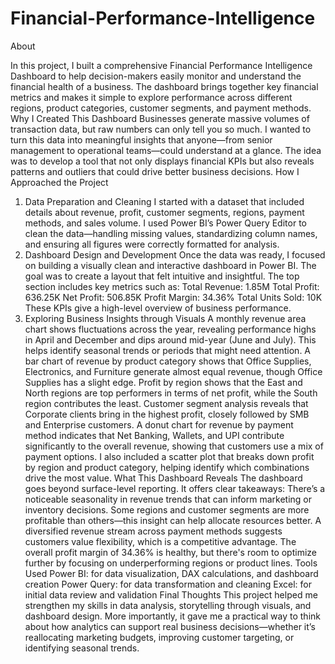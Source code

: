 # Financial-Performance-Intelligence

About

In this project, I built a comprehensive Financial Performance Intelligence Dashboard to help decision-makers easily monitor and understand the financial health of a business. The dashboard brings together key financial metrics and makes it simple to explore performance across different regions, product categories, customer segments, and payment methods.
Why I Created This Dashboard
Businesses generate massive volumes of transaction data, but raw numbers can only tell you so much. I wanted to turn this data into meaningful insights that anyone—from senior management to operational teams—could understand at a glance. The idea was to develop a tool that not only displays financial KPIs but also reveals patterns and outliers that could drive better business decisions.
How I Approached the Project
1. Data Preparation and Cleaning
I started with a dataset that included details about revenue, profit, customer segments, regions, payment methods, and sales volume. I used Power BI’s Power Query Editor to clean the data—handling missing values, standardizing column names, and ensuring all figures were correctly formatted for analysis.
2. Dashboard Design and Development
Once the data was ready, I focused on building a visually clean and interactive dashboard in Power BI. The goal was to create a layout that felt intuitive and insightful. The top section includes key metrics such as:
Total Revenue: 1.85M
Total Profit: 636.25K
Net Profit: 506.85K
Profit Margin: 34.36%
Total Units Sold: 10K
These KPIs give a high-level overview of business performance.
3. Exploring Business Insights through Visuals
A monthly revenue area chart shows fluctuations across the year, revealing performance highs in April and December and dips around mid-year (June and July). This helps identify seasonal trends or periods that might need attention.
A bar chart of revenue by product category shows that Office Supplies, Electronics, and Furniture generate almost equal revenue, though Office Supplies has a slight edge.
Profit by region shows that the East and North regions are top performers in terms of net profit, while the South region contributes the least.
Customer segment analysis reveals that Corporate clients bring in the highest profit, closely followed by SMB and Enterprise customers.
A donut chart for revenue by payment method indicates that Net Banking, Wallets, and UPI contribute significantly to the overall revenue, showing that customers use a mix of payment options.
I also included a scatter plot that breaks down profit by region and product category, helping identify which combinations drive the most value.
What This Dashboard Reveals
The dashboard goes beyond surface-level reporting. It offers clear takeaways:
There’s a noticeable seasonality in revenue trends that can inform marketing or inventory decisions.
Some regions and customer segments are more profitable than others—this insight can help allocate resources better.
A diversified revenue stream across payment methods suggests customers value flexibility, which is a competitive advantage.
The overall profit margin of 34.36% is healthy, but there's room to optimize further by focusing on underperforming regions or product lines.
Tools Used
Power BI: for data visualization, DAX calculations, and dashboard creation
Power Query: for data transformation and cleaning
Excel: for initial data review and validation
Final Thoughts
This project helped me strengthen my skills in data analysis, storytelling through visuals, and dashboard design. More importantly, it gave me a practical way to think about how analytics can support real business decisions—whether it’s reallocating marketing budgets, improving customer targeting, or identifying seasonal trends.
